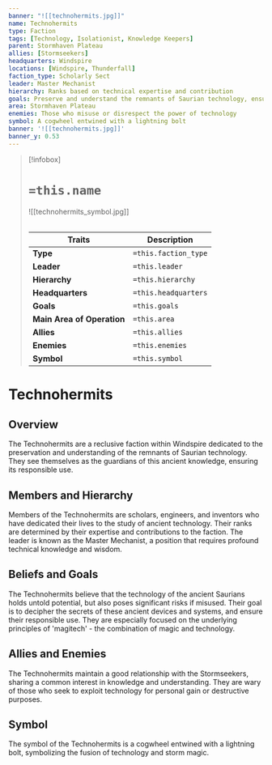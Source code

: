 ```yaml
---
banner: "![[technohermits.jpg]]"
name: Technohermits
type: Faction
tags: [Technology, Isolationist, Knowledge Keepers]
parent: Stormhaven Plateau
allies: [Stormseekers]
headquarters: Windspire
locations: [Windspire, Thunderfall]
faction_type: Scholarly Sect
leader: Master Mechanist
hierarchy: Ranks based on technical expertise and contribution
goals: Preserve and understand the remnants of Saurian technology, ensure the responsible use of technology
area: Stormhaven Plateau
enemies: Those who misuse or disrespect the power of technology
symbol: A cogwheel entwined with a lightning bolt
banner: '![[technohermits.jpg]]'
banner_y: 0.53
---
```

> [!infobox]
> # `=this.name`
> ![[technohermits_symbol.jpg]]
> ######
> | Traits         | Description                                                                                                                           |
> | -------------- | ------------------------------------------------------------------------------------------------------------------------------------- |
> | **Type** | `=this.faction_type` |
> | **Leader** | `=this.leader` |
> | **Hierarchy** | `=this.hierarchy` |
> | **Headquarters** | `=this.headquarters` |
> | **Goals** | `=this.goals` |
> | **Main Area of Operation** | `=this.area` |
> | **Allies** | `=this.allies` |
> | **Enemies** | `=this.enemies` |
> | **Symbol** | `=this.symbol` |
# Technohermits

## Overview

The Technohermits are a reclusive faction within Windspire dedicated to the preservation and understanding of the remnants of Saurian technology. They see themselves as the guardians of this ancient knowledge, ensuring its responsible use.

## Members and Hierarchy

Members of the Technohermits are scholars, engineers, and inventors who have dedicated their lives to the study of ancient technology. Their ranks are determined by their expertise and contributions to the faction. The leader is known as the Master Mechanist, a position that requires profound technical knowledge and wisdom.

## Beliefs and Goals

The Technohermits believe that the technology of the ancient Saurians holds untold potential, but also poses significant risks if misused. Their goal is to decipher the secrets of these ancient devices and systems, and ensure their responsible use. They are especially focused on the underlying principles of 'magitech' - the combination of magic and technology.

## Allies and Enemies

The Technohermits maintain a good relationship with the Stormseekers, sharing a common interest in knowledge and understanding. They are wary of those who seek to exploit technology for personal gain or destructive purposes.

## Symbol

The symbol of the Technohermits is a cogwheel entwined with a lightning bolt, symbolizing the fusion of technology and storm magic.
